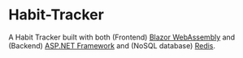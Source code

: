 # Habit-Tracker
A Habit Tracker built with both (Frontend) [Blazor WebAssembly](https://learn.microsoft.com/en-us/aspnet/core/blazor) and (Backend) [ASP.NET Framework](https://learn.microsoft.com/en-us/aspnet/web-api/) and (NoSQL database) [Redis](https://redis.io/docs/latest/).
